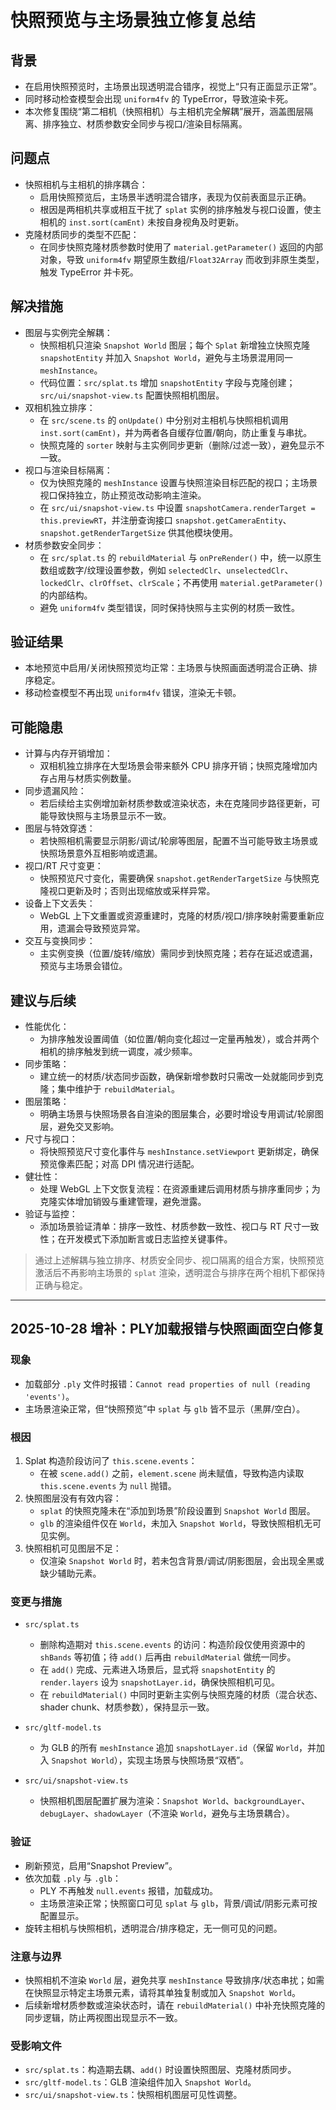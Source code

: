 # 快照预览与主场景独立修复总结

## 背景
- 在启用快照预览时，主场景出现透明混合错序，视觉上“只有正面显示正常”。
- 同时移动检查模型会出现 `uniform4fv` 的 TypeError，导致渲染卡死。
- 本次修复围绕“第二相机（快照相机）与主相机完全解耦”展开，涵盖图层隔离、排序独立、材质参数安全同步与视口/渲染目标隔离。

## 问题点
- 快照相机与主相机的排序耦合：
  - 启用快照预览后，主场景半透明混合错序，表现为仅前表面显示正确。
  - 根因是两相机共享或相互干扰了 `splat` 实例的排序触发与视口设置，使主相机的 `inst.sort(camEnt)` 未按自身视角及时更新。
- 克隆材质同步的类型不匹配：
  - 在同步快照克隆材质参数时使用了 `material.getParameter()` 返回的内部对象，导致 `uniform4fv` 期望原生数组/`Float32Array` 而收到非原生类型，触发 TypeError 并卡死。

## 解决措施
- 图层与实例完全解耦：
  - 快照相机只渲染 `Snapshot World` 图层；每个 `Splat` 新增独立快照克隆 `snapshotEntity` 并加入 `Snapshot World`，避免与主场景混用同一 `meshInstance`。
  - 代码位置：`src/splat.ts` 增加 `snapshotEntity` 字段与克隆创建；`src/ui/snapshot-view.ts` 配置快照相机图层。
- 双相机独立排序：
  - 在 `src/scene.ts` 的 `onUpdate()` 中分别对主相机与快照相机调用 `inst.sort(camEnt)`，并为两者各自缓存位置/朝向，防止重复与串扰。
  - 快照克隆的 `sorter` 映射与主实例同步更新（删除/过滤一致），避免显示不一致。
- 视口与渲染目标隔离：
  - 仅为快照克隆的 `meshInstance` 设置与快照渲染目标匹配的视口；主场景视口保持独立，防止预览改动影响主渲染。
  - 在 `src/ui/snapshot-view.ts` 中设置 `snapshotCamera.renderTarget = this.previewRT`，并注册查询接口 `snapshot.getCameraEntity`、`snapshot.getRenderTargetSize` 供其他模块使用。
- 材质参数安全同步：
  - 在 `src/splat.ts` 的 `rebuildMaterial` 与 `onPreRender()` 中，统一以原生数组或数字/纹理设置参数，例如 `selectedClr`、`unselectedClr`、`lockedClr`、`clrOffset`、`clrScale`；不再使用 `material.getParameter()` 的内部结构。
  - 避免 `uniform4fv` 类型错误，同时保持快照与主实例的材质一致性。

## 验证结果
- 本地预览中启用/关闭快照预览均正常：主场景与快照画面透明混合正确、排序稳定。
- 移动检查模型不再出现 `uniform4fv` 错误，渲染无卡顿。

## 可能隐患
- 计算与内存开销增加：
  - 双相机独立排序在大型场景会带来额外 CPU 排序开销；快照克隆增加内存占用与材质实例数量。
- 同步遗漏风险：
  - 若后续给主实例增加新材质参数或渲染状态，未在克隆同步路径更新，可能导致快照与主场景显示不一致。
- 图层与特效穿透：
  - 若快照相机需要显示阴影/调试/轮廓等图层，配置不当可能导致主场景或快照场景意外互相影响或遗漏。
- 视口/RT 尺寸变更：
  - 快照预览尺寸变化，需要确保 `snapshot.getRenderTargetSize` 与快照克隆视口更新及时；否则出现缩放或采样异常。
- 设备上下文丢失：
  - WebGL 上下文重置或资源重建时，克隆的材质/视口/排序映射需要重新应用，遗漏会导致预览异常。
- 交互与变换同步：
  - 主实例变换（位置/旋转/缩放）需同步到快照克隆；若存在延迟或遗漏，预览与主场景会错位。

## 建议与后续
- 性能优化：
  - 为排序触发设置阈值（如位置/朝向变化超过一定量再触发），或合并两个相机的排序触发到统一调度，减少频率。
- 同步策略：
  - 建立统一的材质/状态同步函数，确保新增参数时只需改一处就能同步到克隆；集中维护于 `rebuildMaterial`。
- 图层策略：
  - 明确主场景与快照场景各自渲染的图层集合，必要时增设专用调试/轮廓图层，避免交叉影响。
- 尺寸与视口：
  - 将快照预览尺寸变化事件与 `meshInstance.setViewport` 更新绑定，确保预览像素匹配；对高 DPI 情况进行适配。
- 健壮性：
  - 处理 WebGL 上下文恢复流程：在资源重建后调用材质与排序重同步；为克隆实体增加销毁与重建管理，避免泄露。
- 验证与监控：
  - 添加场景验证清单：排序一致性、材质参数一致性、视口与 RT 尺寸一致性；在开发模式下添加断言或日志监控关键事件。

> 通过上述解耦与独立排序、材质安全同步、视口隔离的组合方案，快照预览激活后不再影响主场景的 `splat` 渲染，透明混合与排序在两个相机下都保持正确与稳定。

---

## 2025-10-28 增补：PLY加载报错与快照画面空白修复

### 现象
- 加载部分 `.ply` 文件时报错：`Cannot read properties of null (reading 'events')`。
- 主场景渲染正常，但“快照预览”中 `splat` 与 `glb` 皆不显示（黑屏/空白）。

### 根因
1. Splat 构造阶段访问了 `this.scene.events`：
   - 在被 `scene.add()` 之前，`element.scene` 尚未赋值，导致构造内读取 `this.scene.events` 为 `null` 抛错。
2. 快照图层没有有效内容：
   - `splat` 的快照克隆未在“添加到场景”阶段设置到 `Snapshot World` 图层。
   - `glb` 的渲染组件仅在 `World`，未加入 `Snapshot World`，导致快照相机无可见实例。
3. 快照相机可见图层不足：
   - 仅渲染 `Snapshot World` 时，若未包含背景/调试/阴影图层，会出现全黑或缺少辅助元素。

### 变更与措施
- `src/splat.ts`
  - 删除构造期对 `this.scene.events` 的访问：构造阶段仅使用资源中的 `shBands` 等初值；待 `add()` 后再由 `rebuildMaterial` 做统一同步。
  - 在 `add()` 完成、元素进入场景后，显式将 `snapshotEntity` 的 `render.layers` 设为 `snapshotLayer.id`，确保快照相机可见。
  - 在 `rebuildMaterial()` 中同时更新主实例与快照克隆的材质（混合状态、shader chunk、材质参数），保持显示一致。

- `src/gltf-model.ts`
  - 为 GLB 的所有 `meshInstance` 追加 `snapshotLayer.id`（保留 `World`，并加入 `Snapshot World`），实现主场景与快照场景“双栖”。

- `src/ui/snapshot-view.ts`
  - 快照相机图层配置扩展为渲染：`Snapshot World`、`backgroundLayer`、`debugLayer`、`shadowLayer`（不渲染 `World`，避免与主场景耦合）。

### 验证
- 刷新预览，启用“Snapshot Preview”。
- 依次加载 `.ply` 与 `.glb`：
  - PLY 不再触发 `null.events` 报错，加载成功。
  - 主场景渲染正常；快照窗口可见 `splat` 与 `glb`，背景/调试/阴影元素可按配置显示。
- 旋转主相机与快照相机，透明混合/排序稳定，无一侧可见的问题。

### 注意与边界
- 快照相机不渲染 `World` 层，避免共享 `meshInstance` 导致排序/状态串扰；如需在快照显示特定主场景元素，请将其单独复制或加入 `Snapshot World`。
- 后续新增材质参数或渲染状态时，请在 `rebuildMaterial()` 中补充快照克隆的同步逻辑，防止两视图出现显示不一致。

### 受影响文件
- `src/splat.ts`：构造期去耦、`add()` 时设置快照图层、克隆材质同步。
- `src/gltf-model.ts`：GLB 渲染组件加入 `Snapshot World`。
- `src/ui/snapshot-view.ts`：快照相机图层可见性调整。
